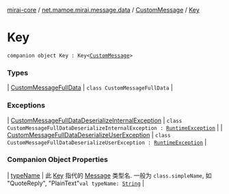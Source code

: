 [mirai-core](../../../index.md) / [net.mamoe.mirai.message.data](../../index.md) / [CustomMessage](../index.md) / [Key](./index.md)

# Key

`companion object Key : Key<`[`CustomMessage`](../index.md)`>`

### Types

| [CustomMessageFullData](-custom-message-full-data/index.md) | `class CustomMessageFullData` |

### Exceptions

| [CustomMessageFullDataDeserializeInternalException](-custom-message-full-data-deserialize-internal-exception/index.md) | `class CustomMessageFullDataDeserializeInternalException : `[`RuntimeException`](https://kotlinlang.org/api/latest/jvm/stdlib/kotlin/-runtime-exception/index.html) |
| [CustomMessageFullDataDeserializeUserException](-custom-message-full-data-deserialize-user-exception/index.md) | `class CustomMessageFullDataDeserializeUserException : `[`RuntimeException`](https://kotlinlang.org/api/latest/jvm/stdlib/kotlin/-runtime-exception/index.html) |

### Companion Object Properties

| [typeName](type-name.md) | 此 [Key](../../-message/-key/index.md) 指代的 [Message](../../-message/index.md) 类型名. 一般为 `class.simpleName`, 如 "QuoteReply", "PlainText"`val typeName: `[`String`](https://kotlinlang.org/api/latest/jvm/stdlib/kotlin/-string/index.html) |

